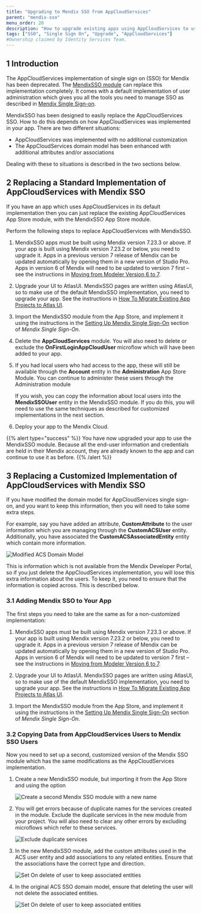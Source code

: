 ```yaml
---
title: "Upgrading to Mendix SSO from AppCloudServices"
parent: "mendix-sso"
menu_order: 20
description: "How to upgrade existing apps using AppCloudServices to use MendixSSO"
tags: ["SSO", "Single Sign On", "Upgrade", "AppCloudServices"]
#Ownership claimed by Identity Services Team.
---
```


## 1 Introduction

The AppCloudServices implementation of single sign on (SSO) for Mendix has been deprecated. The [MendixSSO module](https://appstore.home.mendix.com/link/app/111349/) can replace this implementation completely. It comes with a default implementation of user administration which gives you all the tools you need to manage SSO as described in [Mendix Single Sign-on](mendix-sso).

MendixSSO has been designed to easily replace the AppCloudServices SSO. How to do this depends on how AppCloudServices was implemented in your app. There are two different situations:

* AppCloudServices was implemented with no additional customization
* The AppCloudServices domain model has been enhanced with additional attributes and/or associations

Dealing with these to situations is described in the two sections below.

## 2 Replacing a Standard Implementation of AppCloudServices with Mendix SSO

If you have an app which uses AppCloudServices in its default implementation then you can just replace the existing AppCloudServices App Store module, with the MendixSSO App Store module.

Perform the following steps to replace AppCloudServices with MendixSSO.

1. MendixSSO apps must be built using Mendix version 7.23.3 or above. If your app is built using Mendix version 7.23.2 or below, you need to upgrade it. Apps in a previous version 7 release of Mendix can be updated automatically by opening them in a new version of Studio Pro. Apps in version 6 of Mendix will need to be updated to version 7 first – see the instructions in [Moving from Modeler Version 6 to 7](/refguide7/moving-from-6-to-7).

2. Upgrade your UI to AtlasUI. MendixSSO pages are written using AtlasUI, so to make use of the default MendixSSO implementation, you need to upgrade your app. See the instructions in [How To Migrate Existing App Projects to Atlas UI](/howto/front-end/migrate-existing-projects-to-atlasui).

3. Import the MendixSSO module from the App Store, and implement it using the instructions in the [Setting Up Mendix Single Sign-On](mendix-sso#setting-up) section of *Mendix Single Sign-On*.

4. Delete the **AppCloudServices** module. You will also need to delete or exclude the **OnFirstLoginAppCloudUser** microflow which will have been added to your app.

5. If you had local users who had access to the app, these will still be available through the **Account** entity in the **Administration** App Store Module. You can continue to administer these users through the Administration module

    If you wish, you can copy the information about local users into the **MendixSSOUser** entity in the MendixSSO module. If you do this, you will need to use the same techniques as described for customized implementations in the next section.

6. Deploy your app to the Mendix Cloud.

{{% alert type="success" %}}
You have now upgraded your app to use the MendixSSO module. Because all the end-user information and credentials are held in their Mendix account, they are already known to the app and can continue to use it as before.
{{% /alert %}}

## 3 Replacing a Customized Implementation of AppCloudServices with Mendix SSO

If you have modified the domain model for AppCloudServices single sign-on, and you want to keep this information, then you will need to take some extra steps.

For example, say you have added an attribute, **CustomAttribute** to the user information which you are managing through the **CustomACSUser** entity. Additionally, you have associated the **CustomACSAssociatedEntity** entity which contain more information.

![Modified ACS Domain Model](attachments/upgrading-to-mendix-sso-from-acs/modified-domain-model.png)

This is information which is not available from the Mendix Developer Portal, so if you just delete the AppCloudServices implementation, you will lose this extra information about the users. To keep it, you need to ensure that the information is copied across. This is described below.

### 3.1 Adding Mendix SSO to Your App

The first steps you need to take are the same as for a non-customized implementation:

1. MendixSSO apps must be built using Mendix version 7.23.3 or above. If your app is built using Mendix version 7.23.2 or below, you need to upgrade it. Apps in a previous version 7 release of Mendix can be updated automatically by opening them in a new version of Studio Pro. Apps in version 6 of Mendix will need to be updated to version 7 first – see the instructions in [Moving from Modeler Version 6 to 7](/refguide7/moving-from-6-to-7).

2. Upgrade your UI to AtlasUI. MendixSSO pages are written using AtlasUI, so to make use of the default MendixSSO implementation, you need to upgrade your app. See the instructions in [How To Migrate Existing App Projects to Atlas UI](/howto/front-end/migrate-existing-projects-to-atlasui).

3. Import the MendixSSO module from the App Store, and implement it using the instructions in the [Setting Up Mendix Single Sign-On](mendix-sso#setting-up) section of *Mendix Single Sign-On*.

### 3.2 Copying Data from AppCloudServices Users to Mendix SSO Users

Now you need to set up a second, customized version of the Mendix SSO module which has the same modifications as the AppCloudServices implementation.

1. Create a new MendixSSO module, but importing it from the App Store and using the option 

    ![Create a second Mendix SSO module with a new name](attachments/upgrading-to-mendix-sso-from-acs/import-custom-mxsso.png)

2. You will get errors because of duplicate names for the services created in the module. Exclude the duplicate services in the new module from your project. You will also need to clear any other errors by excluding microflows which refer to these services.

    ![Exclude duplicate services](attachments/upgrading-to-mendix-sso-from-acs/exclude-duplicate-services.png)

3. In the new MendixSSO module, add the custom attributes used in the ACS user entity and add associations to any related entities. Ensure that the associations have the correct type and direction.

    ![Set On delete of user to keep associated entities](attachments/upgrading-to-mendix-sso-from-acs/updated-domain-models.png)

4. In the original ACS SSO domain model, ensure that deleting the user will not delete the associated entities.

    ![Set On delete of user to keep associated entities](attachments/upgrading-to-mendix-sso-from-acs/keep-associated-entities.png)


